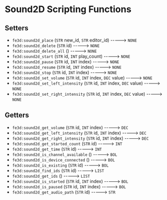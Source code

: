 # Sound2D Scripting Functions

## Setters

- `fe3d:sound2d_place` (`STR` new_id, `STR` editor_id) -----> `NONE`
- `fe3d:sound2d_delete` (`STR` id) -----> `NONE`
- `fe3d:sound2d_delete_all` () -----> `NONE`
- `fe3d:sound2d_start` (`STR` id, `INT` play_count) -----> `NONE`
- `fe3d:sound2d_pause` (`STR` id, `INT` index) -----> `NONE`
- `fe3d:sound2d_resume` (`STR` id, `INT` index) -----> `NONE`
- `fe3d:sound2d_stop` (`STR` id, `INT` index) -----> `NONE`
- `fe3d:sound2d_set_volume` (`STR` id, `INT` index, `DEC` value) -----> `NONE`
- `fe3d:sound2d_set_left_intensity` (`STR` id, `INT` index, `DEC` value) -----> `NONE`
- `fe3d:sound2d_set_right_intensity` (`STR` id, `INT` index, `DEC` value) -----> `NONE`

## Getters

- `fe3d:sound2d_get_volume` (`STR` id, `INT` index) -----> `DEC`
- `fe3d:sound2d_get_left_intensity` (`STR` id, `INT` index) -----> `DEC`
- `fe3d:sound2d_get_right_intensity` (`STR` id, `INT` index) -----> `DEC`
- `fe3d:sound2d_get_started_count` (`STR` id) -----> `INT`
- `fe3d:sound2d_get_time` (`STR` id) -----> `INT`
- `fe3d:sound2d_is_channel_available` () -----> `BOL`
- `fe3d:sound2d_is_device_connected` () -----> `BOL`
- `fe3d:sound2d_is_existing` (`STR` id) -----> `BOL`
- `fe3d:sound2d_find_ids` (`STR` id) -----> `LIST`
- `fe3d:sound2d_get_ids` () -----> `LIST`
- `fe3d:sound2d_is_started` (`STR` id, `INT` index) -----> `BOL`
- `fe3d:sound2d_is_paused` (`STR` id, `INT` index) -----> `BOL`
- `fe3d:sound2d_get_audio_path` (`STR` id) -----> `STR`
